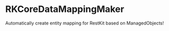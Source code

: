 RKCoreDataMappingMaker
======================

Automatically create entity mapping for RestKit based on ManagedObjects!
